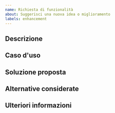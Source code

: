 ```yaml
---
name: Richiesta di funzionalità
about: Suggerisci una nuova idea o miglioramento
labels: enhancement
---
```


## Descrizione
<!-- Spiega la funzionalità che proponi e perché è utile. -->

## Caso d'uso
<!-- Descrivi uno scenario reale in cui la funzionalità apporterebbe valore. -->

## Soluzione proposta
<!-- Descrivi come dovrebbe funzionare. -->

## Alternative considerate
<!-- Elenca eventuali alternative o workaround. -->

## Ulteriori informazioni
<!-- Allegati, mockup, note. -->
